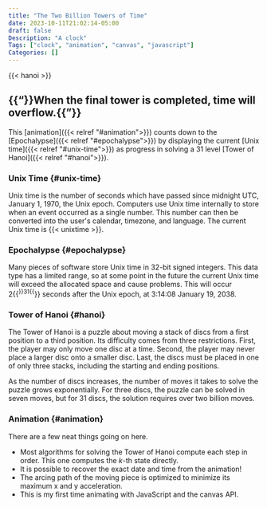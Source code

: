 ```yaml
---
title: "The Two Billion Towers of Time"
date: 2023-10-11T21:02:14-05:00
draft: false
Description: "A clock"
Tags: ["clock", "animation", "canvas", "javascript"]
Categories: []
---
```



{{< hanoi >}}
## {{<q>}}When the final tower is completed, time will overflow.{{</q>}}

This [animation]({{< relref "#animation">}}) counts down to the [Epochalypse]({{< relref "#epochalypse">}})
by displaying the current [Unix time]({{< relref "#unix-time">}})
as progress in solving a 31 level [Tower of Hanoi]({{< relref "#hanoi">}}).

### Unix Time {#unix-time}
Unix time is the number of seconds which have passed since midnight UTC, January 1, 1970, the Unix epoch.
Computers use Unix time internally to store when an event occurred as a single number.
This number can then be converted into the user's calendar, timezone, and language.
The current Unix time is {{< unixtime >}}.

### Epochalypse {#epochalypse}
Many pieces of software store Unix time in 32-bit signed integers.
This data type has a limited range, so at some point in the future the current Unix time will exceed the allocated space and cause problems.
This will occur 2{{<sup>}}31{{</sup>}} seconds after the Unix epoch, at 3:14:08 January 19, 2038.

### Tower of Hanoi {#hanoi}
The Tower of Hanoi is a puzzle about moving a stack of discs from a first position to a third position.
Its difficulty comes from three restrictions.
First, the player may only move one disc at a time.
Second, the player may never place a larger disc onto a smaller disc.
Last, the discs must be placed in one of only three stacks, including the starting and ending positions.

As the number of discs increases, the number of moves it takes to solve the puzzle grows exponentially.
For three discs, the puzzle can be solved in seven moves, but for 31 discs, the solution requires over two billion moves.

### Animation {#animation}

There are a few neat things going on here.

* Most algorithms for solving the Tower of Hanoi compute each step in order. This one computes the *k*-th state directly.
* It is possible to recover the exact date and time from the animation!
* The arcing path of the moving piece is optimized to minimize its maximum x and y acceleration.
* This is my first time animating with JavaScript and the canvas API.